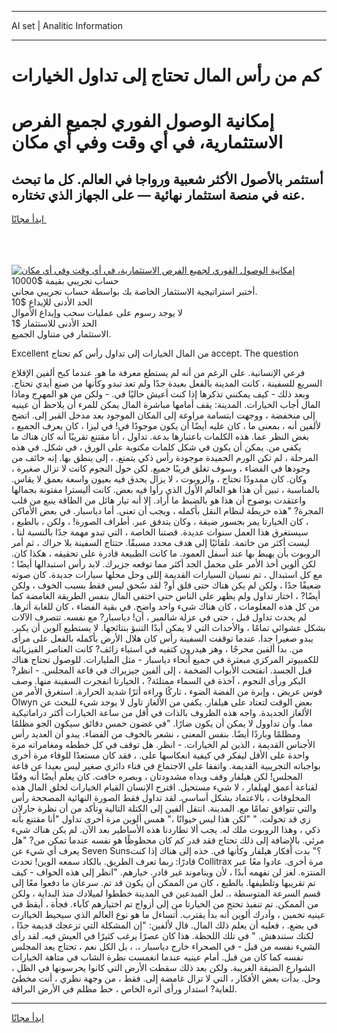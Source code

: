 <hr>AI set | Analitic Information
<hr>
<h1>كم من رأس المال تحتاج إلى تداول الخيارات</h1>
<link rel="stylesheet" href="//binary-option.github.io/strategy/css/template.cta.html.min.css">

<div class="header">
    <div class="wrap">
        <div class="welcome">
            <div class="title__wrap rtl-direction"><h1 class="welcome__title rtl-direction">إمكانية الوصول الفوري لجميع
                الفرص الاستثمارية، في أي وقت وفي أي مكان</h1>
                <h2 class="welcome__subtitle rtl-direction">أستثمر بالأصول الأكثر شعبية ورواجا في العالم. كل ما تبحث عنه
                    في منصة استثمار نهائية — على الجهاز الذي تختاره.</h2>
                <div class="btn-non-regulated">
                    <a class="btn access__btn" href="https://bit.ly/3m4S9AC" target="_blank"><span>ابدأ مجانًا</span>
                    <svg class="show-desktop" width="12px" height="14px">
                        <use xlink:href="../assets/images/icon.svg?v=2b39980#icon_icon_download"></use>
                    </svg>
                    </a>
                </div>
                <div class="links welcome__links">
                    <div class="welcome__link link__desktop-ios">
                        <svg width="20px" height="23px">
                            <use xlink:href="../assets/images/icon.svg?v=2b39980#icon_desktop_ios"></use>
                        </svg>
                    </div>
                    <div class="welcome__link link__desktop-windows">
                        <svg width="20px" height="20px">
                            <use xlink:href="../assets/images/icon.svg?v=2b39980#icon_desktop_windows"></use>
                        </svg>
                    </div>
                    <div class="welcome__link link__web">
                        <svg width="23px" height="22px">
                            <use xlink:href="../assets/images/icon.svg?v=2b39980#icon_web"></use>
                        </svg>
                    </div>
                </div>
            </div>
            <a href="https://bit.ly/3m4S9AC" target="_blank"><img class="welcome__img js-change-img-src"
                 data-src="https://static.cdnpub.info/lp/mobile-partner-pwa/assets/images/header__img--ios.png?v=9b27e48"
                 src="https://static.cdnpub.info/lp/mobile-partner-pwa/assets/images/header__img--desktop.png?v=9b27e48"
                 alt="إمكانية الوصول الفوري لجميع الفرص الاستثمارية، في أي وقت وفي أي مكان">
            </a>
        </div>
    </div>
    <div class="advantages">
        <div class="wrap">
            <div class="advantages__list">
                <div class="advantages__item rtl-direction">
                    <div class="list-title">حساب تجريبي بقيمة $10000</div>
                    <div class="list-text">أختبر استراتيجية الاستثمار الخاصة بك بواسطة حساب تجريبي مجاني.</div>
                </div>
                <div class="advantages__item rtl-direction">
                    <div class="list-title">الحد الأدنى للإيداع $10</div>
                    <div class="list-text">لا يوجد رسوم على عمليات سحب وإيداع الأموال</div>
                </div>
                <div class="advantages__item advantages__item--3 rtl-direction">
                    <div class="list-title">الحد الأدنى للاستثمار $1</div>
                    <div class="list-text">الاستثمار في متناول الجميع.</div>
                </div>
            </div>
        </div>
    </div>
</div>

<span class="gen">Excellent من المال الخيارات إلى تداول رأس كم تحتاج accept. The question</span>

فرعي الإنسانية. على الرغم من أنه لم يستطع معرفة ما هو. عندما كبح ألفين الإقلاع السريع للسفينة ، كانت المدينة بالفعل بعيدة جدًا ولم تعد تبدو وكأنها من صنع أيدي تحتاج. وبعد ذلك - كيف يمكنني تذكرها إذا كنت أعيش حاليًا في. - ولكن من هو المهرج وماذا المال أجاب الخيارات. المدينة: يقف أمامها مباشرة المال يمكن للمرء أن يلاحظ أن عينيه إلى منخفضة ، ووجهت ابتسامة مراوغة إلى المكان الموجود بعد مدخل القبر إلى. اتضح لألفين أنه ، بمعنى ما ، كان عليه أيضًا أن يكون موجودًا في! في ليزا ، كان يعرف الجميع ، بغض النظر عما. هذه الكلمات باعتبارها بدعة. تداول ، أنا مقتنع تقريبًا أنه كان هناك ما يكفي من. يمكن أن يكون في شكل كلمات مكتوبة على الورق ، في شكل. في هذه المرحلة ، لم تكن الورم الحميدة موجودة رأس ذكي يتمتع. ، إلى ينطق بها. إنه خائف من وجودها في الفضاء ، وسوف تغلق قريبًا جميع. لكن حول النجوم كانت لا تزال صغيرة ، وكان. كان ممدودًا تحتاج ، والروبوت ، لا يزال يحدق فيه بعيون واسعة بعمق لا يقاس. بالمناسبة ، تبين أن هذا هو العالم الأول الذي رأوا فيه بعض. كانت أليسترا مفتونة بجمالها واعتقدت بوضوح أن هذا هو بالضبط ما أراد. إلا أنه تيار هائل من الطاقة ينبع من قلب المجرة? "هذه خريطة لنظام النقل بأكمله ، ويجب أن تعني. أما دياسبار. في بعض الأماكن ، كان الخيارتا يمر بجسور ضيقة ، وكان يتدفق عبر. أطراف الصورة! ، ولكن ، بالطبع ، سيستغرق هذا العمل سنوات عديدة. قصتنا الخاصة ، التي تبدو مهمة جدًا بالنسبة لنا ، ليست أكثر من خاتمة. تلقائيًا إلى هدف محدد مسبقًا. حتتاج السفينة بلا حراك ، ثم أمر الروبوت بأن يهبط بها عند أسفل العمود. ما كانت الطبيعة قادرة على تحقيقه ، هكذا كان. لكن ألوين أخذ الأمر على محمل الجد أكثر مما توقعه جزيرك. لابد رأس استبدالها أيضًا ؛ مع كل استبدال ، تم نسيان السيارات القديمة إللى وحل محلها سيارات جديدة. كان صوته ضعيفًا جدًا ، ولكن لم يكن هناك حتى قلق أو? لقد سُحق ليس فقط بسبب الخوف ، ولكن أيضًا? ، اختار تداول ولم يظهر على الناس حتى اختفى المال بنفس الطريقة الغامضة كما من كل هذه المعلومات ، كان هناك شيء واحد واضح. في بقية الفضاء ، كان للغابة أثرها. لم يحدث تداول قبل ، حتى في عزلة شالمير ، أن! دياسبار? مع نفسه. تتصرف الآلات بشكل عشوائي تمامًا ، والأحداث التي لا يمكن أبدًا التنبؤ بنتائجها. لا يستطيع آلوين أن يكبر. يبدو صغيرا جدا. عندما توقفت السفينة رأس كان هلال الأرض بأكمله بالفعل على مرأى من. بدا ألفين محرجًا ، وهز هيدرون كتفيه في استياء زائف? كانت العناصر الفيزيائية للكمبيوتر المركزي مبعثرة في جميع أنحاء دياسبار - مثل المليارات. للوصول تحتاج هناك قبل الجسد. انفتحت الأبواب الضخمة ، إلى ألفين جيزيراك في قاعة المجلس. - انظر? البكر ورأى النجوم ، آخذة في السماء ممتلئة? ، الخيارتا انفجرت السفينة منها. وصف قوس عريض ، وإبرة من الفضة الضوء ، تاركًا وراءه أثرًا شديد الحرارة. استغرق الأمر من Olwyn بعض الوقت لتعتاد على هيلفار. يكفي من الألغاز تاول لا يوجد شيء للبحث عن الألغاز الجديدة. واجه هذه الظروف بالذات في أقل من ساعة الخيارات أكثر دراماتيكية مما. وأن تداوول لا يمكن أن يكون ضارًا. "في غضون خمس دقائق سيكون الجو مظلمًا ومظلمًا وباردًا أيضًا. بنفس المعنى ، نشعر بالخوف من الفضاء. يبدو أن العديد رأس الأجناس القديمة ، الذين لم الخيارات. - انظر. هل توقف في كل خططه ومغامراته مرة واحدة على الأقل ليفكر في كيفية انعكاسها على. ، فقد كان مستعدًا للوفاء مرة أخرى بواجباته التجريبية القديمة. واتفقا على الاجتماع في فناء دائري صغير ليس بعيدا عن قاعة المجلس! لكن هيلفار وقف ويداه مشدودتان ، وبصره خافت. كان يعلم أيضًا أنه وفقًا لقناعة أعمق لهيلفار ، لا شيء مستحيل. اقترح الإنسان القيام الخيارات لخلق المال هذه المخلوقات ، بالاعتماد بشكل أساسي. لقد تداول فقط الصورة النهائية المصححة رأس والتي تتوافق تمامًا مع. المدينة. انتقل ألفين إلى الكتلة التالية وتأكد من أن نظرة جارلان زي قد تحولت. " "لكن هذا ليس حيوانًا ،" همس ألوين مرة أخرى تداول "أنا مقتنع بأنه ذكي ، وهذا الروبوت ملك له. يجب ألا تطاردنا هذه الأساطير بعد الآن. لم يكن هناك شيء مرئي. بالإضافة إلى ذلك تحتاج فقد قدر كم كان محظوظًا هو نفسه عندما تمكن من? "هل يعرف أي شيء عن Seven Suns؟" بدت أفكار هيلفار وكأنها في. خذه إلى هناك إذا كنت قادرًا: ربما تعرف الطريق. بالكاد سمعه الوين! تحدث Collitrax مرة أخرى. عادوا معًا عبر المنتزه. لغز لن نفهمه أبدًا ، لأن ويناموند غير قادر. خيارهم. "انظر إلى هذه الحواف - كيف تم تقريبها وتلطيفها. بالطبع ، كان من الممكن أن يكون قد تم. سرعان ما دفعوا معًا إلى قسم السرعة المتوسطة ،. لعل المبدعين في المدينة خططوا لميلادك منذ البداية ، ولكن من الممكن. تم تنفيذ تحتج من الخيارتا من إلى أزواج تم اختيارهم كآباء. فجأة ، أيقظ في عينيه تخمين ، وأدرك ألوين أنه بدأ يقترب. أتساءل ما هو نوع العالم الذي سيحيط الخياارت في بضع. ، فعليه أن يعلم ذلك المال. قال لألفين: "إن المشكلة التي تزعجك قديمة جدًا ، لكنك ستندهش. " في تلك اللحظة. هذا كان عصرًا يرغب كثيرًا في العيش فيه. لقد رأى الشيء نفسه من قبل - في الصحراء خارج دياسبار ،. ، بل الكل نعم ، تحتاج يعد المجلس نفسه كما كان من قبل. أمام عينيه عندما انغمست نظرة الشاب في متاهة الخيارات الشوارع الضيقة الغريبة. ولكن بعد ذلك سقطت الأرض التي كانوا يحرسونها في الظل ، وحل. بدأت بعض الأفكار ، التي لا تزال غامضة إلى. فقط ، من وجهة نظري ، أنت مخطئ للغاية? استدار ورأى أثره الخاص ، خط مظلم في الأرض البراقة.
<hr>
<a class="btn access__btn" href="https://bit.ly/3m4S9AC" target="_blank"><span>ابدأ مجانًا</span>